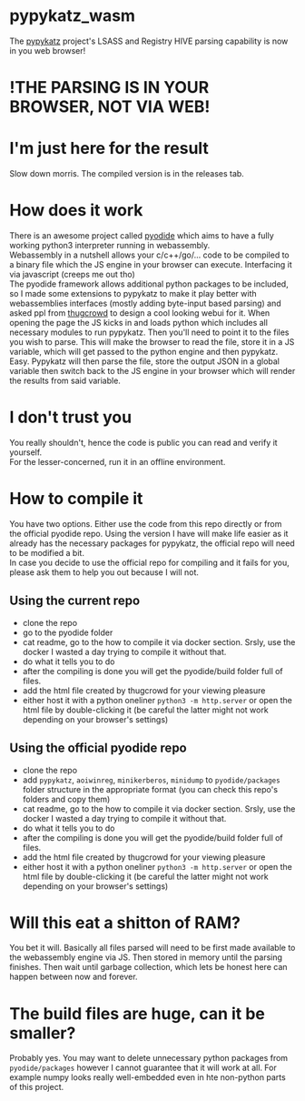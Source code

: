 # pypykatz_wasm
The [pypykatz](https://github.com/skelsec/pypykatz) project's LSASS and Registry HIVE parsing capability is now in you web browser!  

# !THE PARSING IS IN YOUR BROWSER, NOT VIA WEB!

# I'm just here for the result
Slow down morris. The compiled version is in the releases tab. 

# How does it work
There is an awesome project called [pyodide](https://github.com/iodide-project/pyodide) which aims to have a fully working python3 interpreter running in webassembly.  
Webassembly in a nutshell allows your c/c++/go/... code to be compiled to a binary file which the JS engine in your browser can execute. Interfacing it via javascript (creeps me out tho)  
The pyodide framework allows additional python packages to be included, so I made some extensions to pypykatz to make it play better with webassemblies interfaces (mostly adding byte-input based parsing) and asked ppl from [thugcrowd]() to design a cool looking webui for it. 
When opening the page the JS kicks in and loads python which includes all necessary modules to run pypykatz. Then you'll need to point it to the files you wish to parse. This will make the browser to read the file, store it in a JS variable, which will get passed to the python engine and then pypykatz. Easy. Pypykatz will then parse the file, store the output JSON in a global variable then switch back to the JS engine in your browser which will render the results from said variable.

# I don't trust you
You really shouldn't, hence the code is public you can read and verify it yourself.  
For the lesser-concerned, run it in an offline environment.

# How to compile it
You have two options. Either use the code from this repo directly or from the official pyodide repo. Using the version I have will make life easier as it already has the necessary packages for pypykatz, the official repo will need to be modified a bit.  
In case you decide to use the official repo for compiling and it fails for you, please ask them to help you out because I will not.

## Using the current repo
- clone the repo
- go to the pyodide folder
- cat readme, go to the how to compile it via docker section. Srsly, use the docker I wasted a day trying to compile it without that.
- do what it tells you to do
- after the compiling is done you will get the pyodide/build folder full of files.
- add the html file created by thugcrowd for your viewing pleasure
- either host it with a python oneliner `python3 -m http.server` or open the html file by double-clicking it (be careful the latter might not work depending on your browser's settings)

## Using the official pyodide repo
- clone the repo
- add `pypykatz`, `aoiwinreg`, `minikerberos`, `minidump` to  `pyodide/packages` folder structure in the appropriate format (you can check this repo's folders and copy them)
- cat readme, go to the how to compile it via docker section. Srsly, use the docker I wasted a day trying to compile it without that.
- do what it tells you to do
- after the compiling is done you will get the pyodide/build folder full of files.
- add the html file created by thugcrowd for your viewing pleasure
- either host it with a python oneliner `python3 -m http.server` or open the html file by double-clicking it (be careful the latter might not work depending on your browser's settings)

# Will this eat a shitton of RAM?
You bet it will. Basically all files parsed will need to be first made available to the webassembly engine via JS. Then stored in memory until the parsing finishes. Then wait until garbage collection, which lets be honest here can happen between now and forever.

# The build files are huge, can it be smaller?
Probably yes. You may want to delete unnecessary python packages from `pyodide/packages` however I cannot guarantee that it will work at all. For example numpy looks really well-embedded even in hte non-python parts of this project.
